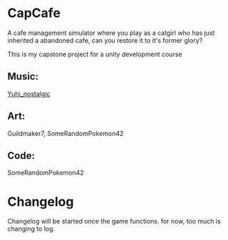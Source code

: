 # CapCafe
 
A cafe management simulator where you play as a catgirl who has just inherited a abandoned cafe, can you restore it to it's former glory? 

This is my capstone project for a unity development course

## Music:
[Yuhi_nostalgic](https://youtube.com/@nostalgic_BGM?si=23k9JoS4ZfMhFU1W)

## Art:
Guildmaker7,
SomeRandomPokemon42

## Code:
SomeRandomPokemon42

# Changelog
Changelog will be started once the game functions. for now, too much is changing to log.
